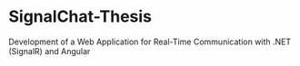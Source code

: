 # SignalChat-Thesis
Development of a Web Application for Real-Time Communication with .NET (SignalR) and Angular
